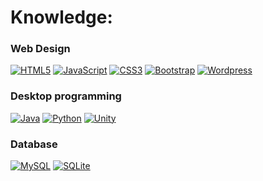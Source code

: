 # Knowledge:

### Web Design
[![HTML5](https://img.shields.io/badge/-HTML5-E34F26?style=flat-square&logo=html5&logoColor=white&link=https://github.com/xcalexxc/)](https://github.com/xcalexxc/)
[![JavaScript](https://img.shields.io/badge/-JavaScript-222222?style=flat-square&logo=javascript&link=https://github.com/xcalexxc/)](https://github.com/xcalexxc/)
[![CSS3](https://img.shields.io/badge/-CSS3-1572B6?style=flat-square&logo=css3&link=https://github.com/xcalexxc/)](https://github.com/xcalexxc/)
[![Bootstrap](https://img.shields.io/badge/-Bootstrap-5000FF?style=flat-square&logo=bootstrap&link=https://github.com/xcalexxc/)](https://github.com/xcalexxc/)
[![Wordpress](https://img.shields.io/badge/-Wordpress-21759B?style=flat-square&logo=Wordpress&link=https://github.com/xcalexxc/)](https://github.com/xcalexxc/)

### Desktop programming
[![Java](https://img.shields.io/badge/-Java-E34F26?style=flat-square&logo=Java&link=https://github.com/xcalexxc/)](https://github.com/xcalexxc/)
[![Python](https://img.shields.io/badge/-Python-44bb66?style=flat-square&logo=Python&link=https://github.com/xcalexxc/)](https://github.com/xcalexxc/)
[![Unity](https://img.shields.io/badge/-Unity-222222?style=flat-square&logo=Unity&link=https://github.com/xcalexxc/)](https://github.com/xcalexxc/)

### Database
[![MySQL](https://img.shields.io/badge/-MySQL-99bbff?style=flat-square&logo=mysql&link=https://github.com/xcalexxc/)](https://github.com/xcalexxc/)
[![SQLite](https://img.shields.io/badge/-SQLite-003B57?style=flat-square&logo=sqlite&link=https://github.com/xcalexxc/)](https://github.com/xcalexxc/)
